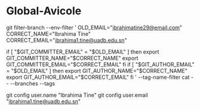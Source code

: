 # Global-Avicole

git filter-branch --env-filter '
OLD_EMAIL="ibrahimatine29@email.com"
CORRECT_NAME="Ibrahima Tine"
CORRECT_EMAIL="ibrahima1.tine@uadb.edu.sn"

if [ "$GIT_COMMITTER_EMAIL" = "$OLD_EMAIL" ]
then
    export GIT_COMMITTER_NAME="$CORRECT_NAME"
    export GIT_COMMITTER_EMAIL="$CORRECT_EMAIL"
fi
if [ "$GIT_AUTHOR_EMAIL" = "$OLD_EMAIL" ]
then
    export GIT_AUTHOR_NAME="$CORRECT_NAME"
    export GIT_AUTHOR_EMAIL="$CORRECT_EMAIL"
fi
' --tag-name-filter cat -- --branches --tags

git config user.name "Ibrahima Tine"
git config user.email "ibrahima1.tine@uadb.edu.sn"
